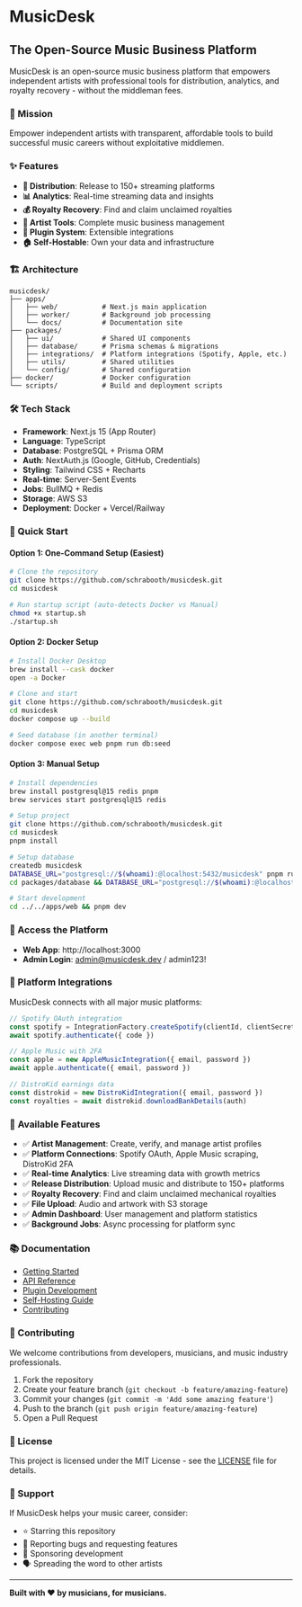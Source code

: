 # MusicDesk

## The Open-Source Music Business Platform

MusicDesk is an open-source music business platform that empowers independent artists with professional tools for distribution, analytics, and royalty recovery - without the middleman fees.

### 🎯 Mission

Empower independent artists with transparent, affordable tools to build successful music careers without exploitative middlemen.

### ✨ Features

- **🚀 Distribution**: Release to 150+ streaming platforms
- **📊 Analytics**: Real-time streaming data and insights
- **💰 Royalty Recovery**: Find and claim unclaimed royalties
- **🎵 Artist Tools**: Complete music business management
- **🔌 Plugin System**: Extensible integrations
- **🏠 Self-Hostable**: Own your data and infrastructure

### 🏗️ Architecture

```
musicdesk/
├── apps/
│   ├── web/           # Next.js main application
│   ├── worker/        # Background job processing
│   └── docs/          # Documentation site
├── packages/
│   ├── ui/            # Shared UI components
│   ├── database/      # Prisma schemas & migrations
│   ├── integrations/  # Platform integrations (Spotify, Apple, etc.)
│   ├── utils/         # Shared utilities
│   └── config/        # Shared configuration
├── docker/            # Docker configuration
└── scripts/           # Build and deployment scripts
```

### 🛠️ Tech Stack

- **Framework**: Next.js 15 (App Router)
- **Language**: TypeScript
- **Database**: PostgreSQL + Prisma ORM
- **Auth**: NextAuth.js (Google, GitHub, Credentials)
- **Styling**: Tailwind CSS + Recharts
- **Real-time**: Server-Sent Events
- **Jobs**: BullMQ + Redis
- **Storage**: AWS S3
- **Deployment**: Docker + Vercel/Railway

### 🚀 Quick Start

#### Option 1: One-Command Setup (Easiest)
```bash
# Clone the repository
git clone https://github.com/schrabooth/musicdesk.git
cd musicdesk

# Run startup script (auto-detects Docker vs Manual)
chmod +x startup.sh
./startup.sh
```

#### Option 2: Docker Setup
```bash
# Install Docker Desktop
brew install --cask docker
open -a Docker

# Clone and start
git clone https://github.com/schrabooth/musicdesk.git
cd musicdesk
docker compose up --build

# Seed database (in another terminal)
docker compose exec web pnpm run db:seed
```

#### Option 3: Manual Setup
```bash
# Install dependencies
brew install postgresql@15 redis pnpm
brew services start postgresql@15 redis

# Setup project
git clone https://github.com/schrabooth/musicdesk.git
cd musicdesk
pnpm install

# Setup database
createdb musicdesk
DATABASE_URL="postgresql://$(whoami):@localhost:5432/musicdesk" pnpm run db:push
cd packages/database && DATABASE_URL="postgresql://$(whoami):@localhost:5432/musicdesk" pnpm run db:seed

# Start development
cd ../../apps/web && pnpm dev
```

### 🎯 Access the Platform

- **Web App**: http://localhost:3000
- **Admin Login**: admin@musicdesk.dev / admin123!

### 🔌 Platform Integrations

MusicDesk connects with all major music platforms:

```typescript
// Spotify OAuth integration
const spotify = IntegrationFactory.createSpotify(clientId, clientSecret)
await spotify.authenticate({ code })

// Apple Music with 2FA
const apple = new AppleMusicIntegration({ email, password })
await apple.authenticate({ email, password })

// DistroKid earnings data
const distrokid = new DistroKidIntegration({ email, password })
const royalties = await distrokid.downloadBankDetails(auth)
```

### 🎵 **Available Features**

- ✅ **Artist Management**: Create, verify, and manage artist profiles
- ✅ **Platform Connections**: Spotify OAuth, Apple Music scraping, DistroKid 2FA
- ✅ **Real-time Analytics**: Live streaming data with growth metrics
- ✅ **Release Distribution**: Upload music and distribute to 150+ platforms
- ✅ **Royalty Recovery**: Find and claim unclaimed mechanical royalties
- ✅ **File Upload**: Audio and artwork with S3 storage
- ✅ **Admin Dashboard**: User management and platform statistics
- ✅ **Background Jobs**: Async processing for platform sync

### 📚 Documentation

- [Getting Started](./docs/getting-started.md)
- [API Reference](./docs/api.md)
- [Plugin Development](./docs/plugins.md)
- [Self-Hosting Guide](./docs/self-hosting.md)
- [Contributing](./docs/contributing.md)

### 🤝 Contributing

We welcome contributions from developers, musicians, and music industry professionals.

1. Fork the repository
2. Create your feature branch (`git checkout -b feature/amazing-feature`)
3. Commit your changes (`git commit -m 'Add some amazing feature'`)
4. Push to the branch (`git push origin feature/amazing-feature`)
5. Open a Pull Request

### 📄 License

This project is licensed under the MIT License - see the [LICENSE](LICENSE) file for details.

### 💖 Support

If MusicDesk helps your music career, consider:
- ⭐ Starring this repository
- 🐛 Reporting bugs and requesting features
- 💝 Sponsoring development
- 🗣️ Spreading the word to other artists

---

**Built with ❤️ by musicians, for musicians.**